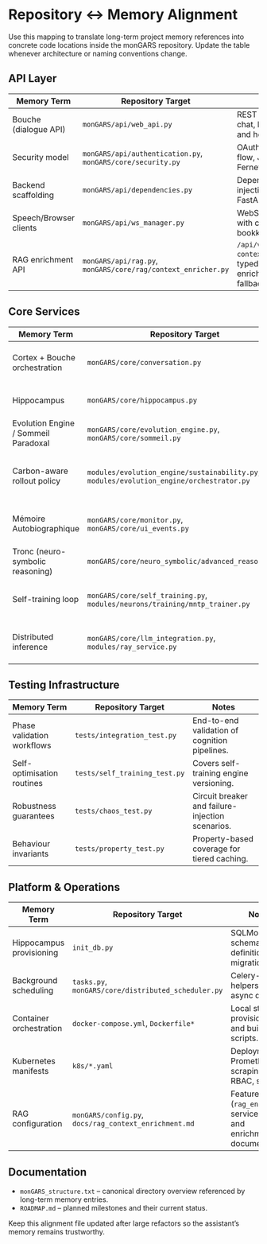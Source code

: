 # Repository ↔ Memory Alignment

Use this mapping to translate long-term project memory references into concrete
code locations inside the monGARS repository. Update the table whenever
architecture or naming conventions change.

## API Layer
| Memory Term | Repository Target | Notes |
| --- | --- | --- |
| Bouche (dialogue API) | `monGARS/api/web_api.py` | REST endpoints for chat, history, peers, and health checks. |
| Security model | `monGARS/api/authentication.py`, `monGARS/core/security.py` | OAuth2 password flow, JWT issuance, Fernet utilities. |
| Backend scaffolding | `monGARS/api/dependencies.py` | Dependency injection helpers for FastAPI routes. |
| Speech/Browser clients | `monGARS/api/ws_manager.py` | WebSocket fan-out with connection bookkeeping. |
| RAG enrichment API | `monGARS/api/rag.py`, `monGARS/core/rag/context_enricher.py` | `/api/v1/review/rag-context` endpoint, typed client, and enrichment fallbacks. |

## Core Services
| Memory Term | Repository Target | Notes |
| --- | --- | --- |
| Cortex + Bouche orchestration | `monGARS/core/conversation.py` | ConversationalModule coordinating memory, curiosity, LLM, mimicry. |
| Hippocampus | `monGARS/core/hippocampus.py` | In-memory, lock-guarded conversation history. |
| Evolution Engine / Sommeil Paradoxal | `monGARS/core/evolution_engine.py`, `monGARS/core/sommeil.py` | Diagnostics, safe optimisation, idle-time triggers. |
| Carbon-aware rollout policy | `modules/evolution_engine/sustainability.py`, `modules/evolution_engine/orchestrator.py` | Defers evolution training when sustainability telemetry breaches guardrails. |
| Mémoire Autobiographique | `monGARS/core/monitor.py`, `monGARS/core/ui_events.py` | Structured logging hooks plus the typed event bus powering UI streams. |
| Tronc (neuro-symbolic reasoning) | `monGARS/core/neuro_symbolic/advanced_reasoner.py` | Heuristic reasoning hints for the LLM pipeline. |
| Self-training loop | `monGARS/core/self_training.py`, `modules/neurons/training/mntp_trainer.py` | Curated dataset batching plus MNTP/LoRA training with fallbacks. |
| Distributed inference | `monGARS/core/llm_integration.py`, `modules/ray_service.py` | Ray Serve HTTP client, adapter manifest sync, and Serve deployment. |

## Testing Infrastructure
| Memory Term | Repository Target | Notes |
| --- | --- | --- |
| Phase validation workflows | `tests/integration_test.py` | End-to-end validation of cognition pipelines. |
| Self-optimisation routines | `tests/self_training_test.py` | Covers self-training engine versioning. |
| Robustness guarantees | `tests/chaos_test.py` | Circuit breaker and failure-injection scenarios. |
| Behaviour invariants | `tests/property_test.py` | Property-based coverage for tiered caching. |

## Platform & Operations
| Memory Term | Repository Target | Notes |
| --- | --- | --- |
| Hippocampus provisioning | `init_db.py` | SQLModel schema definitions and migrations. |
| Background scheduling | `tasks.py`, `monGARS/core/distributed_scheduler.py` | Celery-style helpers and async queues. |
| Container orchestration | `docker-compose.yml`, `Dockerfile*` | Local stack provisioning and build scripts. |
| Kubernetes manifests | `k8s/*.yaml` | Deployments, Prometheus scraping, RBAC, secrets. |
| RAG configuration | `monGARS/config.py`, `docs/rag_context_enrichment.md` | Feature flag (`rag_enabled`), service URL, and enrichment documentation. |

## Documentation
- `monGARS_structure.txt` – canonical directory overview referenced by long-term
  memory entries.
- `ROADMAP.md` – planned milestones and their current status.

Keep this alignment file updated after large refactors so the assistant’s memory
remains trustworthy.
